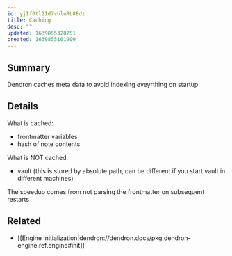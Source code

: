```yaml
---
id: yjIf0tl2Id7vhluRL8Edz
title: Caching
desc: ""
updated: 1639855328751
created: 1639855161909
---
```


## Summary

Dendron caches meta data to avoid indexing eveyrthing on startup

## Details

What is cached:

- frontmatter variables
- hash of note contents

What is NOT cached:

- vault (this is stored by absolute path, can be different if you start vault in different machines)

The speedup comes from not parsing the frontmatter on subsequent restarts

## Related

- [[Engine Initialization|dendron://dendron.docs/pkg.dendron-engine.ref.engine#init]]
